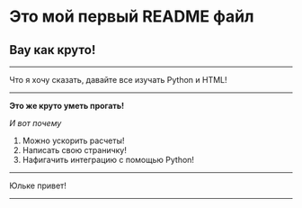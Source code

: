 Это мой первый README файл
=================

Вау как круто!
-------

***
Что я хочу сказать, давайте все изучать Python и HTML!
***

**Это же круто уметь прогать!**

*И вот почему*
1. Можно ускорить расчеты!
2. Написать свою страничку!
3. Нафигачить интеграцию с помощью Python!

***
Юльке привет!
***


